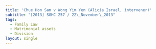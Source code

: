 ```yaml
---
title: 'Chue Hon San v Wong Yim Yen (Alicia Israel, intervener)'
subtitle: "[2013] SGHC 257 / 22\_November\_2013"
tags:
  - Family Law
  - Matrimonial assets
  - Division
layout: single
---
```


